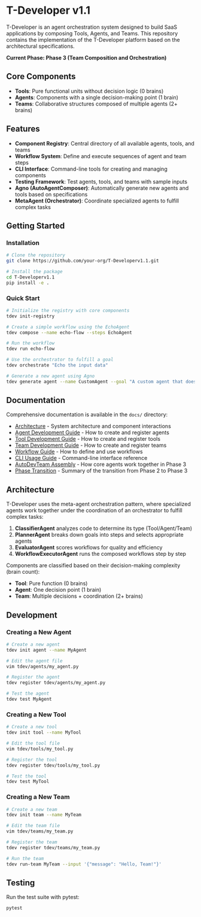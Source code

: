 # T-Developer v1.1

T-Developer is an agent orchestration system designed to build SaaS applications by composing Tools, Agents, and Teams. This repository contains the implementation of the T-Developer platform based on the architectural specifications.

**Current Phase: Phase 3 (Team Composition and Orchestration)**

## Core Components

- **Tools**: Pure functional units without decision logic (0 brains)
- **Agents**: Components with a single decision-making point (1 brain)
- **Teams**: Collaborative structures composed of multiple agents (2+ brains)

## Features

- **Component Registry**: Central directory of all available agents, tools, and teams
- **Workflow System**: Define and execute sequences of agent and team steps
- **CLI Interface**: Command-line tools for creating and managing components
- **Testing Framework**: Test agents, tools, and teams with sample inputs
- **Agno (AutoAgentComposer)**: Automatically generate new agents and tools based on specifications
- **MetaAgent (Orchestrator)**: Coordinate specialized agents to fulfill complex tasks

## Getting Started

### Installation

```bash
# Clone the repository
git clone https://github.com/your-org/T-Developerv1.1.git

# Install the package
cd T-Developerv1.1
pip install -e .
```

### Quick Start

```bash
# Initialize the registry with core components
tdev init-registry

# Create a simple workflow using the EchoAgent
tdev compose --name echo-flow --steps EchoAgent

# Run the workflow
tdev run echo-flow

# Use the orchestrator to fulfill a goal
tdev orchestrate "Echo the input data"

# Generate a new agent using Agno
tdev generate agent --name CustomAgent --goal "A custom agent that does something specific"
```

## Documentation

Comprehensive documentation is available in the `docs/` directory:

- [Architecture](docs/ARCHITECTURE.md) - System architecture and component interactions
- [Agent Development Guide](docs/AGENTS.md) - How to create and register agents
- [Tool Development Guide](docs/TOOLS.md) - How to create and register tools
- [Team Development Guide](docs/TEAMS.md) - How to create and register teams
- [Workflow Guide](docs/WORKFLOWS.md) - How to define and use workflows
- [CLI Usage Guide](docs/CLI_USAGE.md) - Command-line interface reference
- [AutoDevTeam Assembly](docs/AUTO_DEV_TEAM.md) - How core agents work together in Phase 3
- [Phase Transition](docs/PHASE_TRANSITION.md) - Summary of the transition from Phase 2 to Phase 3

## Architecture

T-Developer uses the meta-agent orchestration pattern, where specialized agents work together under the coordination of an orchestrator to fulfill complex tasks:

1. **ClassifierAgent** analyzes code to determine its type (Tool/Agent/Team)
2. **PlannerAgent** breaks down goals into steps and selects appropriate agents
3. **EvaluatorAgent** scores workflows for quality and efficiency
4. **WorkflowExecutorAgent** runs the composed workflows step by step

Components are classified based on their decision-making complexity (brain count):

- **Tool**: Pure function (0 brains)
- **Agent**: One decision point (1 brain)
- **Team**: Multiple decisions + coordination (2+ brains)

## Development

### Creating a New Agent

```bash
# Create a new agent
tdev init agent --name MyAgent

# Edit the agent file
vim tdev/agents/my_agent.py

# Register the agent
tdev register tdev/agents/my_agent.py

# Test the agent
tdev test MyAgent
```

### Creating a New Tool

```bash
# Create a new tool
tdev init tool --name MyTool

# Edit the tool file
vim tdev/tools/my_tool.py

# Register the tool
tdev register tdev/tools/my_tool.py

# Test the tool
tdev test MyTool
```

### Creating a New Team

```bash
# Create a new team
tdev init team --name MyTeam

# Edit the team file
vim tdev/teams/my_team.py

# Register the team
tdev register tdev/teams/my_team.py

# Run the team
tdev run-team MyTeam --input '{"message": "Hello, Team!"}'
```

## Testing

Run the test suite with pytest:

```bash
pytest
```